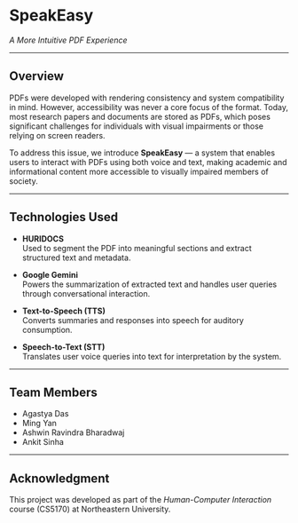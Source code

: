 # SpeakEasy  
*A More Intuitive PDF Experience*

---

## Overview

PDFs were developed with rendering consistency and system compatibility in mind. However, accessibility was never a core focus of the format. Today, most research papers and documents are stored as PDFs, which poses significant challenges for individuals with visual impairments or those relying on screen readers.

To address this issue, we introduce **SpeakEasy** — a system that enables users to interact with PDFs using both voice and text, making academic and informational content more accessible to visually impaired members of society.

---

## Technologies Used

- **HURIDOCS**  
  Used to segment the PDF into meaningful sections and extract structured text and metadata.

- **Google Gemini**  
  Powers the summarization of extracted text and handles user queries through conversational interaction.

- **Text-to-Speech (TTS)**  
  Converts summaries and responses into speech for auditory consumption.

- **Speech-to-Text (STT)**  
  Translates user voice queries into text for interpretation by the system.

---

## Team Members

- Agastya Das  
- Ming Yan  
- Ashwin Ravindra Bharadwaj  
- Ankit Sinha  

---

## Acknowledgment

This project was developed as part of the *Human-Computer Interaction* course (CS5170) at Northeastern University.
